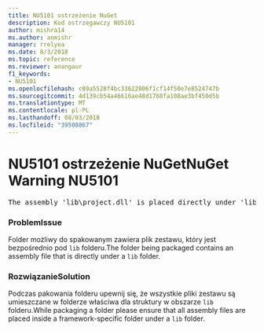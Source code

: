 ```yaml
---
title: NU5101 ostrzeżenie NuGet
description: Kod ostrzegawczy NU5101
author: mishra14
ms.author: anmishr
manager: rrelyea
ms.date: 8/3/2018
ms.topic: reference
ms.reviewer: anangaur
f1_keywords:
- NU5101
ms.openlocfilehash: c09a5528f4bc33622806f1cf14f50e7e8524747b
ms.sourcegitcommit: 4d139cb54a46616ae48d1768fa108ae3bf450d5b
ms.translationtype: MT
ms.contentlocale: pl-PL
ms.lasthandoff: 08/03/2018
ms.locfileid: "39508867"
---
```

# <a name="nuget-warning-nu5101"></a><span data-ttu-id="67bdb-103">NU5101 ostrzeżenie NuGet</span><span class="sxs-lookup"><span data-stu-id="67bdb-103">NuGet Warning NU5101</span></span>
<pre>The assembly 'lib\project.dll' is placed directly under 'lib' folder. It is recommended that assemblies be placed inside a framework-specific folder. Move it into a framework-specific folder.</pre>

### <a name="issue"></a><span data-ttu-id="67bdb-104">Problem</span><span class="sxs-lookup"><span data-stu-id="67bdb-104">Issue</span></span>

<span data-ttu-id="67bdb-105">Folder możliwy do spakowanym zawiera plik zestawu, który jest bezpośrednio pod `lib` folderu.</span><span class="sxs-lookup"><span data-stu-id="67bdb-105">The folder being packaged contains an assembly file that is directly under a `lib` folder.</span></span>


### <a name="solution"></a><span data-ttu-id="67bdb-106">Rozwiązanie</span><span class="sxs-lookup"><span data-stu-id="67bdb-106">Solution</span></span>

<span data-ttu-id="67bdb-107">Podczas pakowania folderu upewnij się, że wszystkie pliki zestawu są umieszczane w folderze właściwa dla struktury w obszarze `lib` folderu.</span><span class="sxs-lookup"><span data-stu-id="67bdb-107">While packaging a folder please ensure that all assembly files are placed inside a framework-specific folder under a `lib` folder.</span></span>

